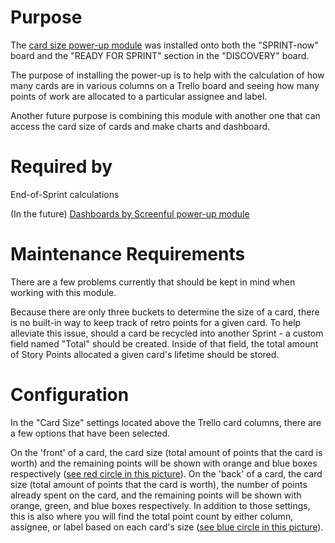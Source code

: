 # Purpose

The [card size power-up module](https://trello.com/b/mPW9C7y6/sprint-now/power-up/5cd476e1efce1d2e0cbe53a8) was installed onto both the "SPRINT-now" board and the "READY FOR SPRINT" section in the "DISCOVERY" board.

The purpose of installing the power-up is to help with the calculation of how many cards are in various columns on a Trello board and seeing how many points of work are allocated to a particular assignee and label.

Another future purpose is combining this module with another one that can access the card size of cards and make charts and dashboard.

# Required by

End-of-Sprint calculations

(In the future) [Dashboards by Screenful power-up module](https://trello.com/b/mPW9C7y6/sprint-now/power-up/570262ea1100fa611d7e200a)

# Maintenance Requirements

There are a few problems currently that should be kept in mind when working with this module.

Because there are only three buckets to determine the size of a card, there is no built-in way to keep track of retro points for a given card. To help alleviate this issue, should a card be recycled into another Sprint - a custom field named "Total" should be created. Inside of that field, the total amount of Story Points allocated a given card's lifetime should be stored.

# Configuration

In the "Card Size" settings located above the Trello card columns, there are a few options that have been selected.

On the 'front' of a card, the card size (total amount of points that the card is worth) and the remaining points will be shown with orange and blue boxes respectively ([see red circle in this picture](https://github.com/splresearch/pocdart_documentation/blob/jde-feedback/scrum/Card%20Size%20Module%20Appearance%20and%20Settings.png)).
On the 'back' of a card, the card size (total amount of points that the card is worth), the number of points already spent on the card, and the remaining points will be shown with orange, green, and blue boxes respectively.
In addition to those settings, this is also where you will find the total point count by either column, assignee, or label based on each card's size ([see blue circle in this picture](https://github.com/splresearch/pocdart_documentation/blob/jde-feedback/scrum/Card%20Size%20Module%20Appearance%20and%20Settings.png)).
